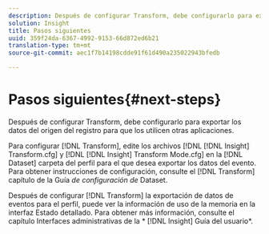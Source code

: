 ```yaml
---
description: Después de configurar Transform, debe configurarlo para exportar los datos del origen del registro para que los utilicen otras aplicaciones.
solution: Insight
title: Pasos siguientes
uuid: 359f24da-6367-4992-9153-66d872ed6b21
translation-type: tm+mt
source-git-commit: aec1f7b14198cdde91f61d490a235022943bfedb

---
```



# Pasos siguientes{#next-steps}

Después de configurar Transform, debe configurarlo para exportar los datos del origen del registro para que los utilicen otras aplicaciones.

Para configurar [!DNL Transform], edite los archivos [!DNL [!DNL Insight] Transform.cfg] y [!DNL [!DNL Insight] Transform Mode.cfg] en la [!DNL Dataset] carpeta del perfil para el que desea exportar los datos del evento. Para obtener instrucciones de configuración, consulte el [!DNL Transform] capítulo de la Guía *de configuración de* Dataset.

Después de configurar [!DNL Transform] la exportación de datos de eventos para el perfil, puede ver la información de uso de la memoria en la interfaz Estado detallado. Para obtener más información, consulte el capítulo Interfaces administrativas de la * [!DNL Insight] Guía del usuario*.
